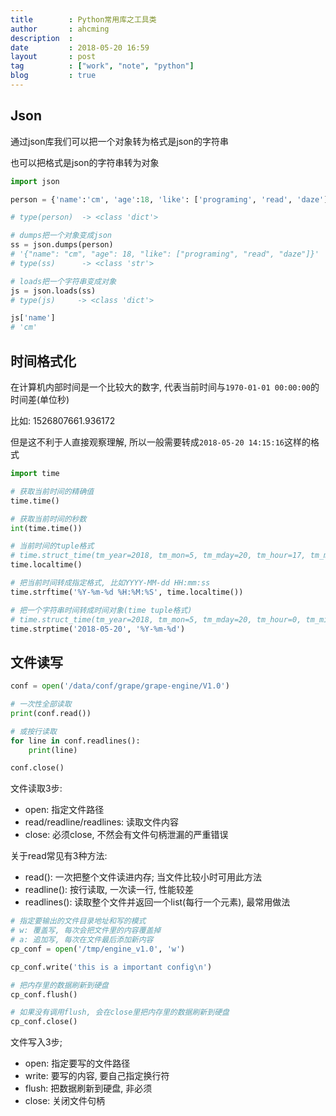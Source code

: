 ```yaml
---
title        : Python常用库之工具类
author       : ahcming
description  : 
date         : 2018-05-20 16:59
layout       : post
tag          : ["work", "note", "python"]
blog         : true
---
```


## Json

通过json库我们可以把一个对象转为格式是json的字符串

也可以把格式是json的字符串转为对象

```python
import json

person = {'name':'cm', 'age':18, 'like': ['programing', 'read', 'daze']}

# type(person)  -> <class 'dict'>

# dumps把一个对象变成json 
ss = json.dumps(person)
# '{"name": "cm", "age": 18, "like": ["programing", "read", "daze"]}'
# type(ss)      -> <class 'str'>

# loads把一个字符串变成对象
js = json.loads(ss)
# type(js)     -> <class 'dict'>

js['name']
# 'cm'
```

## 时间格式化

在计算机内部时间是一个比较大的数字, 代表当前时间与`1970-01-01 00:00:00`的时间差(单位秒)

比如: 1526807661.936172

但是这不利于人直接观察理解, 所以一般需要转成`2018-05-20 14:15:16`这样的格式 

```python
import time

# 获取当前时间的精确值
time.time()

# 获取当前时间的秒数
int(time.time())

# 当前时间的tuple格式
# time.struct_time(tm_year=2018, tm_mon=5, tm_mday=20, tm_hour=17, tm_min=22, tm_sec=11, tm_wday=6, tm_yday=140, tm_isdst=0)
time.localtime()

# 把当前时间转成指定格式, 比如YYYY-MM-dd HH:mm:ss
time.strftime('%Y-%m-%d %H:%M:%S', time.localtime())

# 把一个字符串时间转成时间对象(time tuple格式)
# time.struct_time(tm_year=2018, tm_mon=5, tm_mday=20, tm_hour=0, tm_min=0, tm_sec=0, tm_wday=6, tm_yday=140, tm_isdst=-1)
time.strptime('2018-05-20', '%Y-%m-%d')
```

## 文件读写


```python
conf = open('/data/conf/grape/grape-engine/V1.0')

# 一次性全部读取
print(conf.read())

# 或按行读取
for line in conf.readlines():
    print(line)

conf.close()
```

文件读取3步:

- open: 指定文件路径
- read/readline/readlines: 读取文件内容
- close: 必须close, 不然会有文件句柄泄漏的严重错误

关于read常见有3种方法:

- read(): 一次把整个文件读进内存; 当文件比较小时可用此方法
- readline(): 按行读取, 一次读一行, 性能较差
- readlines(): 读取整个文件并返回一个list(每行一个元素), 最常用做法


```python
# 指定要输出的文件目录地址和写的模式
# w: 覆盖写, 每次会把文件里的内容覆盖掉
# a: 追加写, 每次在文件最后添加新内容
cp_conf = open('/tmp/engine_v1.0', 'w')

cp_conf.write('this is a important config\n')

# 把内存里的数据刷新到硬盘
cp_conf.flush()

# 如果没有调用flush, 会在close里把内存里的数据刷新到硬盘
cp_conf.close()
```

文件写入3步;

- open: 指定要写的文件路径
- write: 要写的内容, 要自己指定换行符
- flush: 把数据刷新到硬盘, 非必须
- close: 关闭文件句柄

